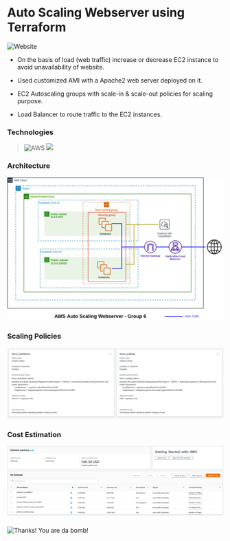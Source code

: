 # Auto Scaling Webserver using Terraform

![Website](https://img.shields.io/website?style=flat-square&url=http%3A%2F%2Fterra-alb-1257348970.ap-south-1.elb.amazonaws.com%2F)

* On the basis of load (web traffic) increase or decrease EC2 instance to avoid unavailability of website.

* Used customized AMI with a Apache2 web server deployed on it. 

* EC2 Autoscaling groups with scale-in & scale-out policies for scaling purpose.

* Load Balancer to route traffic to the EC2 instances. 

### Technologies 

> ![AWS](https://upload.wikimedia.org/wikipedia/commons/thumb/9/93/Amazon_Web_Services_Logo.svg/150px-Amazon_Web_Services_Logo.svg.png)
> <img src="https://s3-ap-southeast-2.amazonaws.com/content-prod-529546285894/2020/03/tf.png" width="150"/>

### Architecture
<img src="./Autoscaling_webserver_architecture_Diagram.png">

### Scaling Policies
<img src="./Scaling.png">

### Cost Estimation
<img src="./cost.png">

###

![Thanks\! You are da bomb\!](https://media.giphy.com/media/eBqUy3ik6P2vK/giphy.gif)
